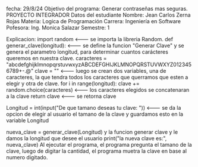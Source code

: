 fecha: 29/8/24
Objetivo del programa: Generar contraseñas mas seguras.
PROYECTO INTEGRADOR
Datos del estudiante
Nombre: Jean Carlos Zerna Rojas
Materia: Logica de Programación
Carrera: Ingeniería en Software
Pofesora: Ing. Monica Salazar
Semestre: 1

Explicacion: 
import random <--- se importa la libreria Random.
def generar_clave(longitud): <--- se define la funcion "Generar Clave" y se genera el parametro longitud, para determinar cuantos carácteres queremos en nuestra clave.
    caracteres = "abcdefghijklmnopqrstuvwxyzABCDEFGHIJKLMNOPQRSTUVWXYZ0123456789+-.@"
    clave = "" <--- luego se crean dos variables, una de caracteres, la que tendra todos los caracteres que querramos que esten a elegir  y otra de clave.
    for i in range(longitud):
        clave += random.choice(caracteres) <--- los caracteres elegidos se concatenaran a la clave 
    return clave <--- se retorna clave

Longitud = int(input("De que tamano deseas tu clave: ")) <--- se da la opcion de elegir al usuario el tamano de la clave y guardamos esto en la variable Longitud

nueva_clave = generar_clave(Longitud) y la funcion generar clave y le damos la longitud que desee el usuario
print("la nueva clave es:", nueva_clave)
 
Al ejecutar el programa, el programa pregunta el tamano de la clave, luego de digitar la cantidad, el programa muetra la clave en base al numero digitado.


